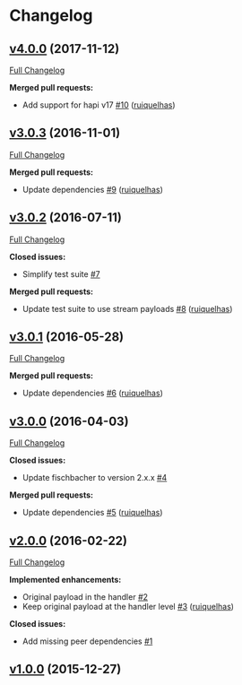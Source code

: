 # Changelog

## [v4.0.0](https://github.com/ruiquelhas/coutts/tree/v4.0.0) (2017-11-12)
[Full Changelog](https://github.com/ruiquelhas/coutts/compare/v3.0.3...v4.0.0)

**Merged pull requests:**

- Add support for hapi v17 [\#10](https://github.com/ruiquelhas/coutts/pull/10) ([ruiquelhas](https://github.com/ruiquelhas))

## [v3.0.3](https://github.com/ruiquelhas/coutts/tree/v3.0.3) (2016-11-01)
[Full Changelog](https://github.com/ruiquelhas/coutts/compare/v3.0.2...v3.0.3)

**Merged pull requests:**

- Update dependencies [\#9](https://github.com/ruiquelhas/coutts/pull/9) ([ruiquelhas](https://github.com/ruiquelhas))

## [v3.0.2](https://github.com/ruiquelhas/coutts/tree/v3.0.2) (2016-07-11)
[Full Changelog](https://github.com/ruiquelhas/coutts/compare/v3.0.1...v3.0.2)

**Closed issues:**

- Simplify test suite [\#7](https://github.com/ruiquelhas/coutts/issues/7)

**Merged pull requests:**

- Update test suite to use stream payloads [\#8](https://github.com/ruiquelhas/coutts/pull/8) ([ruiquelhas](https://github.com/ruiquelhas))

## [v3.0.1](https://github.com/ruiquelhas/coutts/tree/v3.0.1) (2016-05-28)
[Full Changelog](https://github.com/ruiquelhas/coutts/compare/v3.0.0...v3.0.1)

**Merged pull requests:**

- Update dependencies [\#6](https://github.com/ruiquelhas/coutts/pull/6) ([ruiquelhas](https://github.com/ruiquelhas))

## [v3.0.0](https://github.com/ruiquelhas/coutts/tree/v3.0.0) (2016-04-03)
[Full Changelog](https://github.com/ruiquelhas/coutts/compare/v2.0.0...v3.0.0)

**Closed issues:**

- Update fischbacher to version 2.x.x [\#4](https://github.com/ruiquelhas/coutts/issues/4)

**Merged pull requests:**

- Update dependencies [\#5](https://github.com/ruiquelhas/coutts/pull/5) ([ruiquelhas](https://github.com/ruiquelhas))

## [v2.0.0](https://github.com/ruiquelhas/coutts/tree/v2.0.0) (2016-02-22)
[Full Changelog](https://github.com/ruiquelhas/coutts/compare/v1.0.0...v2.0.0)

**Implemented enhancements:**

- Original payload in the handler [\#2](https://github.com/ruiquelhas/coutts/issues/2)
- Keep original payload at the handler level [\#3](https://github.com/ruiquelhas/coutts/pull/3) ([ruiquelhas](https://github.com/ruiquelhas))

**Closed issues:**

- Add missing peer dependencies [\#1](https://github.com/ruiquelhas/coutts/issues/1)

## [v1.0.0](https://github.com/ruiquelhas/coutts/tree/v1.0.0) (2015-12-27)
